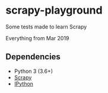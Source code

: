 
# scrapy-playground

Some tests made to learn Scrapy

Everything from Mar 2019

## Dependencies

- Python 3    (3.6+)
- [Scrapy](https://pypi.org/project/Scrapy/)
- [IPython](https://pypi.org/project/ipython/)
